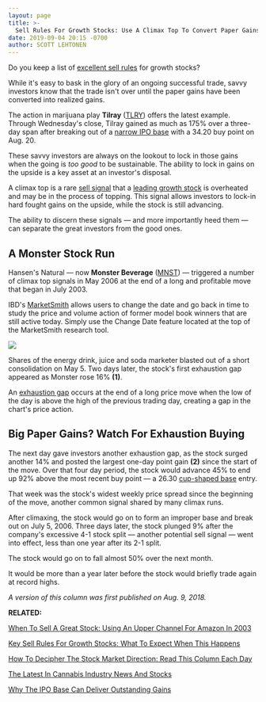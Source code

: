 ```yaml
---
layout: page
title: >-
  Sell Rules For Growth Stocks: Use A Climax Top To Convert Paper Gains Into Real Profits
date: 2019-09-04 20:15 -0700
author: SCOTT LEHTONEN
---
```





Do you keep a list of [excellent sell rules](https://www.investors.com/ibd-university/how-to-sell/) for growth stocks?


While it's easy to bask in the glory of an ongoing successful trade, savvy investors know that the trade isn't over until the paper gains have been converted into realized gains.




The action in marijuana play **Tilray** ([TLRY](https://research.investors.com/quote.aspx?symbol=TLRY)) offers the latest example. Through Wednesday's close, Tilray gained as much as 175% over a three-day span after breaking out of a [narrow IPO base](https://www.investors.com/how-to-invest/investors-corner/ipo-bases-rich-gains/) with a 34.20 buy point on Aug. 20.


These savvy investors are always on the lookout to lock in those gains when the going is *too good* to be sustainable. The ability to lock in gains on the upside is a key asset at an investor's disposal.



A climax top is a rare [sell signal](https://www.investors.com/ibd-university/how-to-sell/) that a [leading growth stock](http://www.investors.com/stock-lists/stocks-to-watch-top-rated-ipos-big-caps-and-growth-stocks/) is overheated and may be in the process of topping. This signal allows investors to lock-in hard fought gains on the upside, while the stock is still advancing.


The ability to discern these signals — and more importantly heed them — can separate the great investors from the good ones.


A Monster Stock Run
-------------------


Hansen's Natural — now **Monster Beverage** ([MNST](https://research.investors.com/quote.aspx?symbol=MNST)) — triggered a number of climax top signals in May 2006 at the end of a long and profitable move that began in July 2003.


IBD's [MarketSmith](https://marketsmith.investors.com/) allows users to change the date and go back in time to study the price and volume action of former model book winners that are still active today. Simply use the Change Date feature located at the top of the MarketSmith research tool.


![](https://www.investors.com/wp-content/uploads/2017/12/ICmnst121117-300x161.png)


Shares of the energy drink, juice and soda marketer blasted out of a short consolidation on May 5. Two days later, the stock's first exhaustion gap appeared as Monster rose 16% **(1)**.


An [exhaustion gap](http://www.investors.com/how-to-invest/investors-corner/breakaway-gaps-signal-strength/) occurs at the end of a long price move when the low of the day is above the high of the previous trading day, creating a gap in the chart's price action.


Big Paper Gains? Watch For Exhaustion Buying
--------------------------------------------


The next day gave investors another exhaustion gap, as the stock surged another 14% and posted the largest one-day point gain **(2)** since the start of the move. Over that four day period, the stock would advance 45% to end up 92% above the most recent buy point — a 26.30 [cup-shaped base](http://www.investors.com/ibd-university/how-to-buy/common-patterns-1/) entry.


That week was the stock's widest weekly price spread since the beginning of the move, another common signal shared by many climax runs.


After climaxing, the stock would go on to form an improper base and break out on July 5, 2006. Three days later, the stock plunged 9% after the company's excessive 4-1 stock split — another potential sell signal — went into effect, less than one year after its 2-1 split.


The stock would go on to fall almost 50% over the next month.



It would be more than a year later before the stock would briefly trade again at record highs.


*A version of this column was first published on Aug. 9, 2018.*


**RELATED:**


[When To Sell A Great Stock: Using An Upper Channel For Amazon In 2003](https://www.investors.com/how-to-invest/investors-corner/when-sell-great-stock-upper-channel-amazon/)


[Key Sell Rules For Growth Stocks: What To Expect When This Happens](https://www.investors.com/how-to-invest/investors-corner/how-to-invest-stocks-low-volume-sell/)


[How To Decipher The Stock Market Direction: Read This Column Each Day](https://www.investors.com/category/market-trend/the-big-picture/)


[The Latest In Cannabis Industry News And Stocks](https://www.investors.com/news/marijuana-stocks-to-buy-cannabis-stocks/)


[Why The IPO Base Can Deliver Outstanding Gains](https://www.investors.com/how-to-invest/investors-corner/ipo-bases-rich-gains/)





